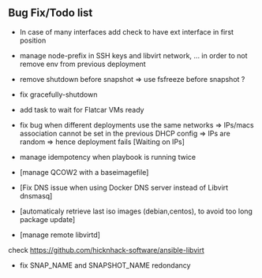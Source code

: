 Bug Fix/Todo list
-----------------
- In case of many interfaces add check to have ext interface in first position
- manage node-prefix in SSH keys and libvirt network, ... in order to not remove env from previous deployment
- remove shutdown before snapshot => use fsfreeze before snapshot ?
- fix gracefully-shutdown
- add task to wait for Flatcar VMs ready
- fix bug when different deployments use the same networks
  => IPs/macs association cannot be set in the previous DHCP config
  => IPs are random => hence deployment fails [Waiting on IPs]
- manage idempotency when playbook is running twice

- [manage QCOW2 with a baseimagefile]
- [Fix DNS issue when using Docker DNS server instead of Libvirt dnsmasq]
- [automaticaly retrieve last iso images (debian,centos), to avoid too long package update]
- [manage remote libvirtd]


check https://github.com/hicknhack-software/ansible-libvirt

- fix SNAP_NAME and SNAPSHOT_NAME redondancy
